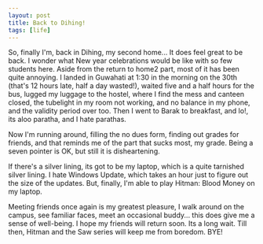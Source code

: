 ```yaml
---
layout: post
title: Back to Dihing!
tags: [life]
---
```


So, finally I'm, back in Dihing, my second home... It does feel great to be
back. I wonder what New year celebrations would be like with so few students
here. Aside from the return to home2 part, most of it has been quite annoying. I
landed in Guwahati at 1:30 in the morning on the 30th (that's 12 hours late,
half a day wasted!), waited five and a half hours for the bus, lugged my luggage
to the hostel, where I find the mess and canteen closed, the tubelight in my
room not working, and no balance in my phone, and the validity period over too.
Then I went to Barak to breakfast, and lo!, its aloo paratha, and I hate
parathas.

Now I'm running around, filling the no dues form, finding out grades for
friends, and that reminds me of the part that sucks most, my grade. Being a
seven pointer is OK, but still it is disheartening.

If there's a silver lining, its got to be my laptop, which is a quite tarnished
silver lining. I hate Windows Update, which takes an hour just to figure out the
size of the updates. But, finally, I'm able to play Hitman: Blood Money on my
laptop.

Meeting friends once again is my greatest pleasure, I walk around on the campus,
see familiar faces, meet an occasional buddy... this does give me a sense of
well-being. I hope my friends will return soon. Its a long wait. Till then,
Hitman and the Saw series will keep me from boredom. BYE!

